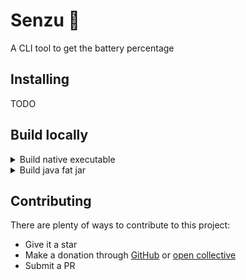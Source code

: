 # Senzu 🫘
A CLI tool to get the battery percentage

## Installing

TODO

## Build locally
<details>
  <summary>Build native executable</summary>

  **Minimum requirements:**
  1. GraalVM 17 with Native Image
  2. Maven
  3. Terminal
  
  **Additional OS specific requirements**
  - Linux: `sudo apt-get update && sudo apt-get install build-essential libz-dev zlib1g-dev -y`
  - Mac: `xcode-select --install`
  - Windows: Visual Studio app
  
  ```text
  mvn clean install -Pnative-image \
   && ./target/senzu
  ```
  
  The os native executable binary will be available under the target directory having the file name `senzu`

</details>

<details>
  <summary>Build java fat jar</summary>

  **Minimum requirements:**
  1. Java 8
  2. Maven
  3. Terminal

  ```text
  mvn clean install \
   && java -jar target/senzu.jar
  ```

  The fat jar will be available under the target directory having the file name `senzu.jar`

</details>

## Contributing

There are plenty of ways to contribute to this project:

* Give it a star
* Make a donation through [GitHub](https://github.com/sponsors/Hakky54) or [open collective](https://opencollective.com/hakky54)
* Submit a PR
